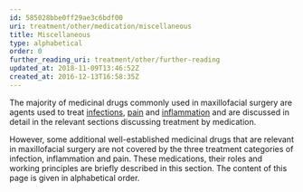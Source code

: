 ```yaml
---
id: 585028bbe0ff29ae3c6bdf00
uri: treatment/other/medication/miscellaneous
title: Miscellaneous
type: alphabetical
order: 0
further_reading_uri: treatment/other/further-reading
updated_at: 2018-11-09T13:46:52Z
created_at: 2016-12-13T16:58:35Z
---
```


<p>The majority of medicinal drugs commonly used in maxillofacial
    surgery are agents used to treat <a href="/treatment/other/medication/infection">infections</a>,
    <a href="/treatment/other/medication/pain">pain</a> and
    <a href="/treatment/other/medication/inflammation">inflammation</a> and are discussed in detail in the relevant
        sections discussing treatment by medication.</p>
<p> However, some additional well-established medicinal drugs that
    are relevant in maxillofacial surgery are not covered by
    the three treatment categories of infection, inflammation
    and pain. These medications, their roles and working principles
    are briefly described in this section. The content of this
    page is given in alphabetical order.</p>
